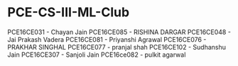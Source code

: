 # PCE-CS-III-ML-Club
PCE16CE031 - Chayan Jain
PCE16CE085 - RISHINA DARGAR
PCE16CE048 - Jai Prakash Vadera
PCE16CE081 - Priyanshi Agrawal
PCE16CE076 - PRAKHAR SINGHAL
PCE16CE077 - pranjal shah
PCE16CE102 - Sudhanshu Jain
PCE16CE307 - Sanjoli Jain
PCE16ce082 - pulkit agarwal
